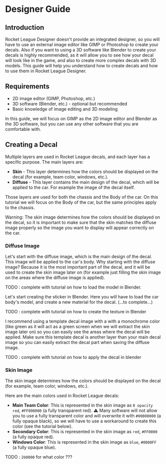 # Designer Guide

## Introduction

Rocket League Designer doesn't provide an integrated designer, so you will have to use an external image editor like GIMP or Photoshop to create your decals. Also if you want to using a 3D software like Blender to create your decals is highly recommended, as it will allow you to see how your decal will look like in the game, and also to create more complex decals with 3D models.
This guide will help you understand how to create decals and how to use them in Rocket League Designer.

## Requirements

- 2D image editor (GIMP, Photoshop, etc.)
- 3D software (Blender, etc.) - optional but recommended
- Basic knowledge of image editing and 3D modeling

In this guide, we will focus on GIMP as the 2D image editor and Blender as the 3D software, but you can use any other software that you are comfortable with.

## Creating a Decal

Multiple layers are used in Rocket League decals, and each layer has a specific purpose. The main layers are:

- **Skin** - This layer determines how the colors should be displayed on the decal (for example, team color, windows, etc.).
- **Diffuse** - This layer contains the main design of the decal, which will be applied to the car. For example the image of the decal itself.

Those layers are used for both the chassis and the Body of the car. On this tutorial we will focus on the Body of the car, but the same principles apply to the chassis.

Warning: The skin image determines how the colors should be displayed on the decal, so it is important to make sure that the skin matches the diffuse image properly so the image you want to display will appear correctly on the car.

### Diffuse Image

Let's start with the diffuse image, which is the main design of the decal. This image will be applied to the car's body. 
Why starting with the diffuse image? Because it is the most important part of the decal, and it will be used to create the skin image later on (for example just filling the skin image on the areas where the diffuse image is applied).

TODO : complete with tutorial on how to load the model in Blender.

Let's start creating the sticker in Blender. Here you will have to load the car body's model, and create a new material for the decal. (...to complete...)

TODO : complete with tutorial on how to create the texture in Blender

I recommend using a template decal image with a with a monochrome color (like green as it will act as a green screen when we will extract the skin image later on) so you can easily see the areas where the decal will be applied.
Make sure this template decal is another layer than your main decal image so you can easily extract the decal part when saving the diffuse image.

TODO : complete with tutorial on how to apply the decal in blender

### Skin Image

The skin image determines how the colors should be displayed on the decal (for example, team color, windows, etc.).

Here are the main colors used in Rocket League decals:
- **Main Team Color**: This is represented in the skin image as `0 opacity red`, `#FF000000` (a fully transparent red). ⚠️ Many software will not allow you to use a fully transparent color and will overwrite it with `#00000000` (a fully opaque black), so we will have to use a workaround to create this color (see the tutorial below).
- **Secondary Color**: This is represented in the skin image as `red`, `#FF0000` (a fully opaque red).
- **Windows Color**: This is represented in the skin image as `blue`, `#0000FF` (a fully opaque blue).

TODO : `2b0000` for what color ???